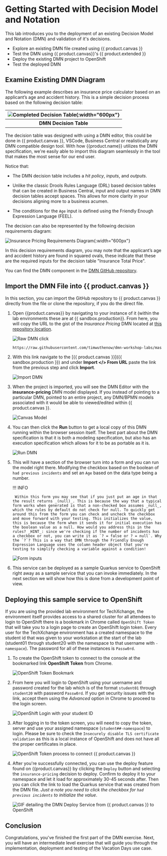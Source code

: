 # Getting Started with Decision Model and Notation

This lab introduces you to the deployment of an existing Decision Model and Notation (DMN) and validation of it's decisions.

- Explore an existing DMN file created using {{ product.canvas }}
- Test the DMN using {{ product.canvas}}'s {{ product.extended }}
- Deploy the existing DMN project to OpenShift
- Test the deployed DMN

## Examine Existing DMN Diagram

The following example describes an insurance price calculator based on an applicant’s age and accident history. This is a simple decision process based on the following decision table:

|  ![Completed Decision Table](../99_images/business_automation/dmn/insurance-price-dt.png){:width="600px"}  |
| :--:|
|  **DMN Decision Table**|

The decision table was designed with using a DMN editor, this could be done in {{ product.canvas }}, VSCode, Business Central or realistically any DMN compatible design tool. With how {{product.name}} utilizes the DMN specification, we're easily able to import this diagram seamlessly in the tool that makes the most sense for our end user.

Notice that: 

- The DMN decision table includes a *hit policy*, *inputs*, and *outputs*.

- Unlike the classic Drools Rules Language (DRL) based decision tables that can be created in Business Central, input and output names in DMN decision tables accept spaces. This allows for more clarity in your decisions aligning more to a business acumen.

- The conditions for the `Age` input is defined using the Friendly Enough Expression Language (FEEL).

The decision can also be represented by the following decision requirements diagram:

![Insurance Pricing Requirements Diagram](../99_images/business_automation/dmn/insurance-price-drd.png){:width="600px"}

In this decision requirements diagram, you may note that the applicant’s age and accident history are found in squared ovals, these indicate that these are the required inputs for the decision table "Insurance Total Price".

You can find the DMN component in the [DMN GitHub repository](https://github.com/timwuthenow/dmn-workshop-labs).

## Import the DMN File into {{ product.canvas }}

In this section, you can import the GitHub repository to {{ product.canvas }} directly from the file or clone the repository, if you do the direct file.

1. Open {{product.canvas}} by navigating to your instance of it (within the lab environments these are at {{ sandbox.production}}. From here, you will copy the URL to the gist of the _Insurance Pricing_ DMN located at [this repository location](https://github.com/timwuthenow/dmn-workshop-labs/blob/master/policy-price/insurance-pricing.dmn).

    ![Raw DMN click](../99_images/business_automation/dmn/raw-dmn-button.png)

    ~~~bash
    https://raw.githubusercontent.com/timwuthenow/dmn-workshop-labs/master/policy-price/insurance-pricing.dmn
    ~~~

2. With this link navigate to the [{{ product.canvas }}]({{ sandbox.production }}) and under **Import </> From URL** paste the link from the previous step and click **Import**.

    ![Import DMN](../99_images/business_automation/dmn/canvas-dmn-import-gist.png)

3. When the project is imported, you will see the DMN Editor with the **insurance-pricing** DMN model displayed. If you instead of pointing to a particular DMN, pointed to an entire project, any DMN/BPMN models associated with it would be able to viewed/edited within {{ product.canvas }}.

    ![Canvas Model](../99_images/business_automation/dmn/imported-dmn.png)

4. You can then click the **Run** button to get a local copy of this DMN running within the browser session itself. The best part about the DMN specification is that it is both a modeling specification, but also has an execution specification which allows for it to be as portable as it is.

    ![Run DMN](../99_images/business_automation/dmn/dmn-run.png)

5. This will have a section of the browser turn into a form and you can run the model right there. Modifying the checkbox based on the boolean of `had previous incidents` and set an `Age` based on the data type being a number.

    !!! INFO 
    
        Within this form you may see that if you just put an age in that the result returns _(null)_. This is because the way that a typical form works when generated is that a non-checked box assumes _null_, which the rules by default do not check for null. To quickly get around this from the form you can check and uncheck the checkbox and move forward with your testing. This initializes the value, this is because the form when it sends it for initial execution has the boolean value as a null. How would you address this in the rules? _HINT_: since we're checking if the number of incidents has a checkbox or not, you can write it as `? = false or ? = null`. Why the `?`? This is a way that DMN through the Friendly Enough Expression Language uses the column header object that you're testing to simplify checking a variable against a condition!

    ![Form inputs](../99_images/business_automation/dmn/form-input-exec.png)

6. This service can be deployed as a sample Quarkus service to OpenShift right away as a sample service that you can invoke immediately. In the next section we will show how this is done from a development point of view.

## Deploying this sample service to OpenShift

If you are using the provided lab environment for TechXchange, the environment itself provides access to a shared cluster for all attendees to login to OpenShift there is a bookmark in Chrome called `OpenShift Token` that will take you to a login page to create an OpenShift login token. Every user for the TechXchange environment has a created namespace to the student id that was given to your workstation at the start of the lab (student01 through student20 with the namespace to that username with `-namespace`). The password for all of these instances is `Passw0rd`.

1. To create the OpenShift token to connect to the console at the bookmarked link **OpenShift Token** from Chrome.

    ![OpenShift Token Bookmark](../99_images/business_automation/dmn/openshift-bookmark.png)

2. From here you will login to OpenShift using your username and password created for the lab which is of the format `student01` through `student20` with password `Passw0rd`. If you get security issues with the link, accept them using the *Advanced* option in Chrome to proceed to the login screen.

    ![OpenShift Login with your student ID](../99_images/business_automation/dmn/ocp-login-dmn-token.png)

3. After logging in to the token screen, you will need to copy the token, server and use your assigned namespace (`student##-namespace`) to login. Please be sure to check the `Insecurely disable TLS certificate validation` as this is a local instance of OpenShift and does not have all the proper certificates in place.

    ![OpenShift Token process to connect {{ product.canvas }}](../99_images/business_automation/dmn/token-creation-gif.gif)

4. After you're successfully connected, you can use the deploy feature found on {{product.canvas}} by clicking the `Deploy` button and selecting the `insurance-pricing` decision to deploy. Confirm to deploy it to your namespace and let it load for approximately 30-45 seconds after. Then you can click the link to load the Quarkus service that was created from the DMN file. *Just a note you need to click the checkbox for `had previous incidents` to initialize the value*.

    ![GIF detailing the DMN Deploy Service from {{ product.canvas }} to OpenShift](../99_images/business_automation/dmn/intro-dmn-deploy-service.gif)



## Conclusion

Congratulations, you've finished the first part of the DMN exercise. Next, you will have an intermediate level exercise that will guide you through the implementation, deployment and testing of the Vacation Days use case.
